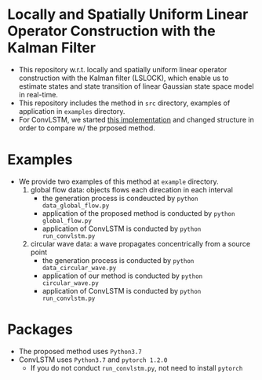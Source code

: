 # Locally and Spatially Uniform Linear Operator Construction with the Kalman Filter
- This repository w.r.t. locally and spatially uniform linear operator construction with the Kalman filter (LSLOCK), which enable us to estimate states and state transition of linear Gaussian state space model in real-time.
- This repository includes the method in `src` directory, examples of application in `examples` directory.
- For ConvLSTM, we started [this implementation](https://github.com/spacejake/convLSTM.pytorch) and changed structure in order to compare w/ the prposed method.

# Examples
- We provide two examples of this method at `example` directory.
    1. global flow data: objects flows each direcation in each interval
        - the generation process is condeucted by `python data_global_flow.py`
        - application of the proposed method is conducted by `python global_flow.py`
        - application of ConvLSTM is conducted by `python run_convlstm.py`
    2. circular wave data: a wave propagates concentrically from a source point
        - the generation process is conducted by `python data_circular_wave.py`
        - application of our method is conducted by `python circular_wave.py`
        - application of ConvLSTM is conducted by `python run_convlstm.py`

# Packages
- The proposed method uses `Python3.7`
- ConvLSTM uses `Python3.7` and `pytorch 1.2.0`
    - If you do not conduct `run_convlstm.py`, not need to install `pytorch`
